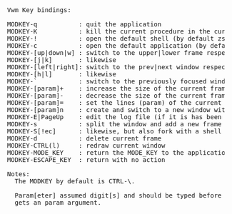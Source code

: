 <pre>
  Vwm Key bindings:

  MODKEY-q           : quit the application
  MODKEY-K           : kill the current procedure in the current frame
  MODKEY-!           : open the default shell (by default zs-static)
  MODKEY-c           : open the default application (by default zs-static)
  MODKEY-[up|down|w] : switch to the upper|lower frame respectively
  MODKEY-[j|k]       : likewise
  MODKEY-[left|right]: switch to the prev|next window respectively
  MODKEY-[h|l]       : likewise
  MODKEY-`           : switch to the previously focused window
  MODKEY-[param]+    : increase the size of the current frame (default count 1)
  MODKEY-[param]-    : decrease the size of the current frame (default count 1)
  MODKEY-[param]=    : set the lines (param) of the current frame
  MODKEY-[param]n    : create and switch to a new window with `count' frames (default 1)
  MODKEY-E|PageUp    : edit the log file (if it is has been set)
  MODKEY-s           : split the window and add a new frame
  MODKEY-S[!ec]      : likewise, but also fork with a shell or an editor or the default application respectively (without a param is like MODE_KEY-s)
  MODKEY-d           : delete current frame
  MODKEY-CTRL(l)     : redraw current window
  MODKEY-MODE_KEY    : return the MODE_KEY to the application
  MODKEY-ESCAPE_KEY  : return with no action

  Notes:
    The MODKEY by default is CTRL-\.

    Param[eter] assumed digit[s] and should be typed before any command that
    gets an param argument.
</pre>
